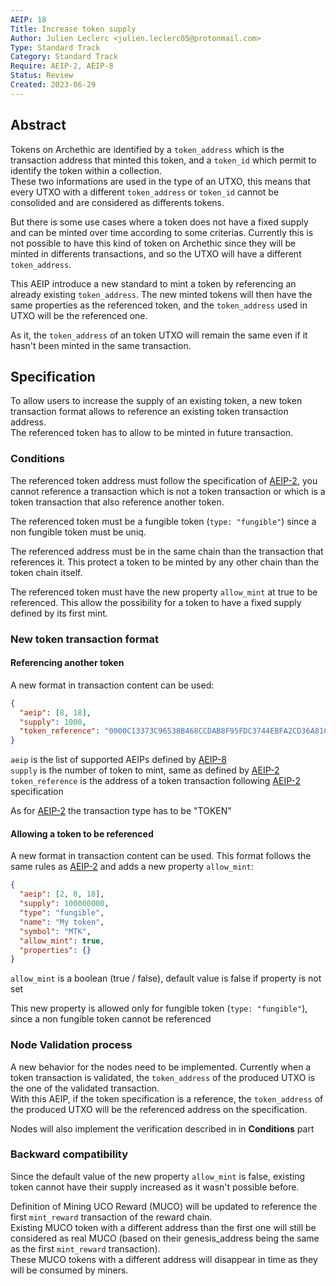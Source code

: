 ```yaml
---
AEIP: 18
Title: Increase token supply
Author: Julien Leclerc <julien.leclerc05@protonmail.com>
Type: Standard Track
Category: Standard Track
Require: AEIP-2, AEIP-8
Status: Review
Created: 2023-06-29
---
```


## Abstract

Tokens on Archethic are identified by a `token_address` which is the transaction address that minted this token, and a `token_id` which permit to identify the token within a collection.  
These two informations are used in the type of an UTXO, this means that every UTXO with a different `token_address` or `token_id` cannot be consolided and are considered as differents tokens.

But there is some use cases where a token does not have a fixed supply and can be minted over time according to some criterias. Currently this is not possible to have this kind of token on Archethic since they will be minted in differents transactions, and so the UTXO will have a different `token_address`.

This AEIP introduce a new standard to mint a token by referencing an already existing `token_address`. The new minted tokens will then have the same properties as the referenced token, and the `token_address` used in UTXO will be the referenced one.

As it, the `token_address` of an token UTXO will remain the same even if it hasn't been minted in the same transaction.

## Specification

To allow users to increase the supply of an existing token, a new token transaction format allows to reference an existing token transaction address.  
The referenced token has to allow to be minted in future transaction.

### Conditions

The referenced token address must follow the specification of [AEIP-2](https://github.com/archethic-foundation/aeip/blob/main/AEIP-02.md), you cannot reference a transaction which is not a token transaction or which is a token transaction that also reference another token.

The referenced token must be a fungible token (`type: "fungible"`) since a non fungible token must be uniq.

The referenced address must be in the same chain than the transaction that references it. This protect a token to be minted by any other chain than the token chain itself.

The referenced token must have the new property `allow_mint` at true to be referenced. This allow the possibility for a token to have a fixed supply defined by its first mint.

### New token transaction format

#### Referencing another token

A new format in transaction content can be used:

```json
{
  "aeip": [8, 18],
  "supply": 1000,
  "token_reference": "0000C13373C96538B468CCDAB8F95FDC3744EBFA2CD36A81C3791B2A205705D9C3A2"
}
```

`aeip` is the list of supported AEIPs defined by [AEIP-8](https://github.com/archethic-foundation/aeip/blob/main/AEIP-08.md)  
`supply` is the number of token to mint, same as defined by [AEIP-2](https://github.com/archethic-foundation/aeip/blob/main/AEIP-02.md)  
`token_reference` is the address of a token transaction following [AEIP-2](https://github.com/archethic-foundation/aeip/blob/main/AEIP-02.md) specification

As for [AEIP-2](https://github.com/archethic-foundation/aeip/blob/main/AEIP-02.md) the transaction type has to be "TOKEN"

#### Allowing a token to be referenced

A new format in transaction content can be used. This format follows the same rules as [AEIP-2](https://github.com/archethic-foundation/aeip/blob/main/AEIP-02.md) and adds a new property `allow_mint`:

```json
{
  "aeip": [2, 8, 18],
  "supply": 100000000,
  "type": "fungible",
  "name": "My token",
  "symbol": "MTK",
  "allow_mint": true,
  "properties": {}
}
```

`allow_mint` is a boolean (true / false), default value is false if property is not set

This new property is allowed only for fungible token (`type: "fungible"`), since a non fungible token cannot be referenced

### Node Validation process

A new behavior for the nodes need to be implemented. Currently when a token transaction is validated, the `token_address` of the produced UTXO is the one of the validated transaction.  
With this AEIP, if the token specification is a reference, the `token_address` of the produced UTXO will be the referenced address on the specification.

Nodes will also implement the verification described in in **Conditions** part

### Backward compatibility

Since the default value of the new property `allow_mint` is false, existing token cannot have their supply increased as it wasn't possible before.

Definition of Mining UCO Reward (MUCO) will be updated to reference the first `mint_reward` transaction of the reward chain.  
Existing MUCO token with a different address than the first one will still be considered as real MUCO (based on their genesis_address being the same as the first `mint_reward` transaction).  
These MUCO tokens with a different address will disappear in time as they will be consumed by miners.

